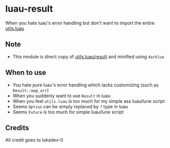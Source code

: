 # luau-result
When you hate luau's error handling but don't want to import the entire [utils.luau](https://github.com/lukadev-0/util.luau)

## Note
- This module is direct copy of [utils.luau/result](https://github.com/lukadev-0/util.luau/blob/main/packages/result/init.luau) and minified using `darklua`

## When to use
- You hate pure luau's error handling which lacks customizing (such as `Result::map_err`)
- When you suddenly want to use `Result` in luau
- When you feel `utils.luau` is too much for my simple ass luau/lune script
- Seems `Option` can be simply replaced by `?` type in luau
- Seems `Future` is too much for simple luau/lune script

## Credits
All credit goes to lukadev-0

